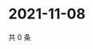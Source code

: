 # 2021-11-08

共 0 条

<!-- BEGIN WEIBO -->
<!-- 最后更新时间 Mon Nov 08 2021 00:20:56 GMT+0800 (China Standard Time) -->

<!-- END WEIBO -->
